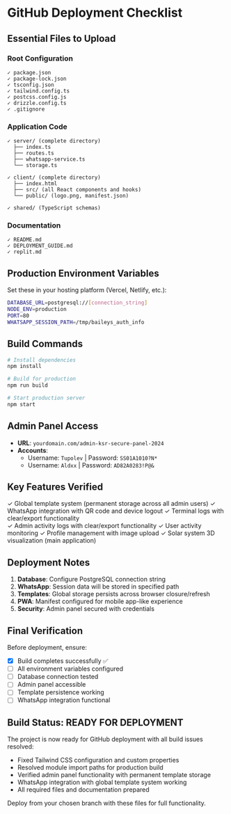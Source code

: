 # GitHub Deployment Checklist

## Essential Files to Upload

### Root Configuration
```
✓ package.json
✓ package-lock.json  
✓ tsconfig.json
✓ tailwind.config.ts
✓ postcss.config.js
✓ drizzle.config.ts
✓ .gitignore
```

### Application Code
```
✓ server/ (complete directory)
  ├── index.ts
  ├── routes.ts
  ├── whatsapp-service.ts
  └── storage.ts

✓ client/ (complete directory)
  ├── index.html
  ├── src/ (all React components and hooks)
  └── public/ (logo.png, manifest.json)

✓ shared/ (TypeScript schemas)
```

### Documentation
```
✓ README.md
✓ DEPLOYMENT_GUIDE.md
✓ replit.md
```

## Production Environment Variables

Set these in your hosting platform (Vercel, Netlify, etc.):

```bash
DATABASE_URL=postgresql://[connection_string]
NODE_ENV=production
PORT=80
WHATSAPP_SESSION_PATH=/tmp/baileys_auth_info
```

## Build Commands

```bash
# Install dependencies
npm install

# Build for production
npm run build

# Start production server
npm start
```

## Admin Panel Access

- **URL**: `yourdomain.com/admin-ksr-secure-panel-2024`
- **Accounts**:
  - Username: `Tupolev` | Password: `SS01A1010?N*`
  - Username: `Aldxx` | Password: `AD82A0283!P@&`

## Key Features Verified

✓ Global template system (permanent storage across all admin users)
✓ WhatsApp integration with QR code and device logout
✓ Terminal logs with clear/export functionality  
✓ Admin activity logs with clear/export functionality
✓ User activity monitoring
✓ Profile management with image upload
✓ Solar system 3D visualization (main application)

## Deployment Notes

1. **Database**: Configure PostgreSQL connection string
2. **WhatsApp**: Session data will be stored in specified path
3. **Templates**: Global storage persists across browser closure/refresh
4. **PWA**: Manifest configured for mobile app-like experience
5. **Security**: Admin panel secured with credentials

## Final Verification

Before deployment, ensure:
- [x] Build completes successfully ✅
- [ ] All environment variables configured
- [ ] Database connection tested
- [ ] Admin panel accessible
- [ ] Template persistence working
- [ ] WhatsApp integration functional

## Build Status: READY FOR DEPLOYMENT

The project is now ready for GitHub deployment with all build issues resolved:
- Fixed Tailwind CSS configuration and custom properties
- Resolved module import paths for production build
- Verified admin panel functionality with permanent template storage
- WhatsApp integration with global template system working
- All required files and documentation prepared

Deploy from your chosen branch with these files for full functionality.